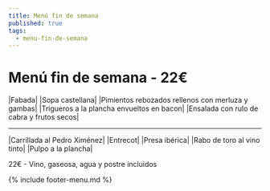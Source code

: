 ```yaml
---
title: Menú fin de semana
published: true
tags:
  - menu-fin-de-semana
---
```


# Menú fin de semana - 22€

|Fabada|
|Sopa castellana|
|Pimientos rebozados rellenos con merluza y gambas|
|Trigueros a la plancha envueltos en bacon|
|Ensalada con rulo de cabra y frutos secos|

------

|Carrillada al Pedro Ximénez|
|Entrecot|
|Presa ibérica|
|Rabo de toro al vino tinto|
|Pulpo a la plancha|

22€ - Vino, gaseosa, agua y postre incluidos

{% include footer-menu.md %}
